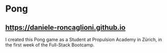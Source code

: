 # Pong
## https://daniele-roncaglioni.github.io
I created this Pong game as a Student at Propulsion Academy in Zürich, in the first week of the Full-Stack Bootcamp. 
